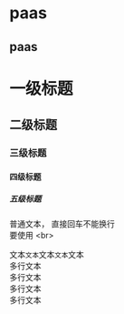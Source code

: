 paas
======
paas
------
# 一级标题 <br>
## 二级标题 <br>
### 三级标题 <br>
#### 四级标题 <br>
##### 五级标题 </br>
普通文本，
直接回车不能换行<br>
要使用 \<br> <br>
  
文本`文本`文本`文本`文本
<br>
  多行文本<br>
  多行文本<br>
  多行文本<br>
  多行文本<br>
<br>
